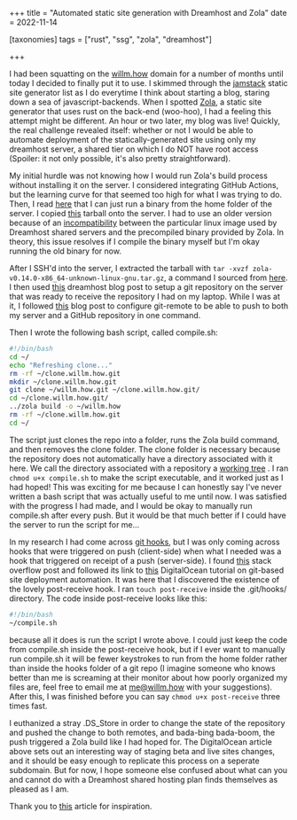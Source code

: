 +++
title = "Automated static site generation with Dreamhost and Zola"
date = 2022-11-14

[taxonomies]
tags = ["rust", "ssg", "zola", "dreamhost"]

+++

I had been squatting on the [willm.how](https://willm.how) domain for a number of months until today I decided to finally put it to use. I skimmed through the [jamstack](https://jamstack.org/generators/) static site generator list as I do everytime I think about starting a blog, staring down a sea of javascript-backends. When I spotted [Zola](https://www.getzola.org/), a static site generator that uses rust on the back-end (woo-hoo), I had a feeling this attempt might be different. An hour or two later, my blog was live! Quickly, the real challenge revealed itself: whether or not I would be able to automate deployment of the statically-generated site using only my dreamhost server, a shared tier on which I do NOT have root access (Spoiler: it not only possible, it's also pretty straightforward).

My initial hurdle was not knowing how I would run Zola's build process without installing it on the server. I considered integrating GitHub Actions, but the learning curve for that seemed too high for what I was trying to do. Then, I read [here](https://help.dreamhost.com/hc/en-us/articles/216994417-Is-root-sudo-access-available-) that I can just run a binary from the home folder of the server. I copied [this](https://github.com/getzola/zola/releases/tag/v0.14.0) tarball onto the server. I had to use an older version because of an [incompatibility](https://github.com/chrismaltby/gb-studio/issues/1083) between the particular linux image used by Dreamhost shared servers and the precompiled binary provided by Zola. In theory, this issue resolves if I compile the binary myself but I'm okay running the old binary for now.

After I SSH'd into the server, I extracted the tarball with `tar -xvzf zola-v0.14.0-x86_64-unknown-linux-gnu.tar.gz`, a command I sourced from [here](https://phoenixnap.com/kb/extract-tar-gz-files-linux-command-line). I then used [this](https://help.dreamhost.com/hc/en-us/articles/216445197-Pushing-your-local-Git-repository-to-a-DreamHost-server-Linux-Mac-OS-X) dreamhost blog post to setup a git repository on the server that was ready to receive the repository I had on my laptop. While I was at it, I followed [this](https://jigarius.com/blog/multiple-git-remote-repositories) blog post to configure git-remote to be able to push to both my server and a GitHub repository in one command.

Then I wrote the following bash script, called compile.sh:

```bash
#!/bin/bash
cd ~/
echo "Refreshing clone..."
rm -rf ~/clone.willm.how.git
mkdir ~/clone.willm.how.git
git clone ~/willm.how.git ~/clone.willm.how.git/
cd ~/clone.willm.how.git/
../zola build -o ~/willm.how
rm -rf ~/clone.willm.how.git
cd ~/
```

The script just clones the repo into a folder, runs the Zola build command, and then removes the clone folder. The clone folder is necessary because the repository does not automatically have a directory associated with it here. We call the directory associated with a repository a [working tree](https://craftquest.io/articles/what-is-the-working-tree-in-git) . I ran `chmod u+x compile.sh` to make the script executable, and it worked just as I had hoped! This was exciting for me because I can honestly say I've never written a bash script that was actually useful to me until now. I was satisfied with the progress I had made, and I would be okay to manually run compile.sh after every push. But it would be that much better if I could have the server to run the script for me...

In my research I had come across [git hooks](https://git-scm.com/book/en/v2/Customizing-Git-Git-Hooks), but I was only coming across hooks that were triggered on push (client-side) when what I needed was a hook that triggered on receipt of a push (server-side). I found [this](https://stackoverflow.com/questions/32053967/git-automatically-run-bash-script-on-the-server-after-any-client-pushes) stack overflow post and followed its link to [this](https://www.digitalocean.com/community/tutorials/how-to-set-up-automatic-deployment-with-git-with-a-vps) DigitalOcean tutorial on git-based site deployment automation. It was here that I discovered the existence of the lovely post-receive hook. I ran `touch post-receive` inside the .git/hooks/ directory. The code inside post-receive looks like this:

```bash
#!/bin/bash
~/compile.sh
```

because all it does is run the script I wrote above. I could just keep the code from compile.sh inside the post-receive hook, but if I ever want to manually run compile.sh it will be fewer keystrokes to run from the home folder rather than inside the hooks folder of a git repo (I imagine someone who knows better than me is screaming at their monitor about how poorly organized my files are, feel free to email me at [me@willm.how](mailto:me@willm.how) with your suggestions). After this, I was finished before you can say `chmod u+x post-receive` three times fast.

I euthanized a stray .DS_Store in order to change the state of the repository and pushed the change to both remotes, and bada-bing bada-boom, the push triggered a Zola build like I had hoped for. The DigitalOcean article above sets out an interesting way of staging beta and live sites changes, and it should be easy enough to replicate this process on a seperate subdomain. But for now, I hope someone else confused about what can you and cannot do with a Dreamhost shared hosting plan finds themselves as pleased as I am.

Thank you to [this](https://robinforest.net/post/hugo-questions/) article for inspiration.